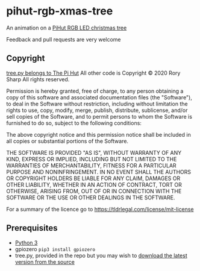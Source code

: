 # pihut-rgb-xmas-tree
An animation on a [PiHut RGB LED christmas tree](https://thepihut.com/products/3d-rgb-xmas-tree-for-raspberry-pi)

Feedback and pull requests are very welcome

## Copyright
[tree.py belongs to The Pi Hut](https://github.com/ThePiHut/rgbxmastree)
All other code is Copyright © 2020 Rory Sharp All rights reserved.

Permission is hereby granted, free of charge, to any person obtaining a copy of this software and associated documentation files (the "Software"), to deal in the Software without restriction, including without limitation the rights to use, copy, modify, merge, publish, distribute, sublicense, and/or sell copies of the Software, and to permit persons to whom the Software is furnished to do so, subject to the following conditions:

The above copyright notice and this permission notice shall be included in all copies or substantial portions of the Software.

THE SOFTWARE IS PROVIDED "AS IS", WITHOUT WARRANTY OF ANY KIND, EXPRESS OR IMPLIED, INCLUDING BUT NOT LIMITED TO THE WARRANTIES OF MERCHANTABILITY, FITNESS FOR A PARTICULAR PURPOSE AND NONINFRINGEMENT. IN NO EVENT SHALL THE AUTHORS OR COPYRIGHT HOLDERS BE LIABLE FOR ANY CLAIM, DAMAGES OR OTHER LIABILITY, WHETHER IN AN ACTION OF CONTRACT, TORT OR OTHERWISE, ARISING FROM, OUT OF OR IN CONNECTION WITH THE SOFTWARE OR THE USE OR OTHER DEALINGS IN THE SOFTWARE.

For a summary of the licence go to https://tldrlegal.com/license/mit-license

## Prerequisites
* [Python 3](https://www.python.org/downloads/)
* gpiozero `pip3 install gpiozero`
* tree.py, provided in the repo but you may wish to [download the latest version from the source](https://raw.githubusercontent.com/ThePiHut/rgbxmastree/master/tree.py)
